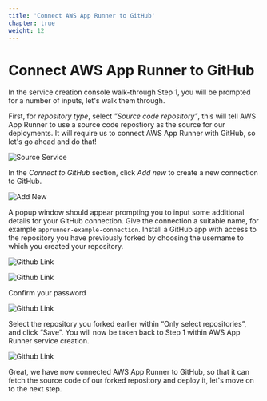 ```yaml
---
title: 'Connect AWS App Runner to GitHub'
chapter: true
weight: 12
---
```


# Connect AWS App Runner to GitHub

In the service creation console walk-through Step 1, you will be prompted for a number of inputs,
let's walk them through.

First, for _repository type_, select _"Source code repository"_, this will tell AWS App Runner to
use a source code repostiory as the source for our deployments. It will require us to connect AWS
App Runner with GitHub, so let's go ahead and do that!

![Source Service](/images/intermediate/service-source.png)

In the _Connect to GitHub_ section, click _Add new_ to create a new connection to GitHub.

![Add New](/images/intermediate/service-github-add-new-connection.png)

A popup window should appear prompting you to input some additional details for your GitHub
connection. Give the connection a suitable name, for example `apprunner-example-connection`. Install
a GitHub app with access to the repository you have previously forked by choosing the username to
which you created your repository.

![Github Link](/images/intermediate/service-link-github1.png)

![Github Link](/images/intermediate/service-link-github2.png)

Confirm your password

![Github Link](/images/intermediate/service-link-github3.png)

Select the repository you forked earlier within “Only select repositories”, and click “Save”. You
will now be taken back to Step 1 within AWS App Runner service creation.

![Github Link](/images/intermediate/service-link-github4.png)

Great, we have now connected AWS App Runner to GitHub, so that it can fetch the source code of our
forked repository and deploy it, let's move on to the next step.
